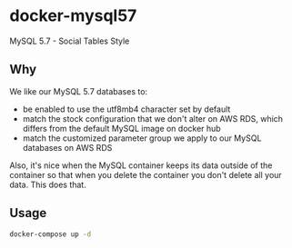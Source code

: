 #  docker-mysql57

MySQL 5.7 - Social Tables Style

## Why

We like our MySQL 5.7 databases to:

- be enabled to use the utf8mb4 character set by default
- match the stock configuration that we don't alter on AWS RDS, which differs from the default MySQL image on docker hub
- match the customized parameter group we apply to our MySQL databases on AWS RDS

Also, it's nice when the MySQL container keeps its data outside of the container so that when you delete the container you don't delete all your data. This does that.

## Usage

```sh
docker-compose up -d
```
